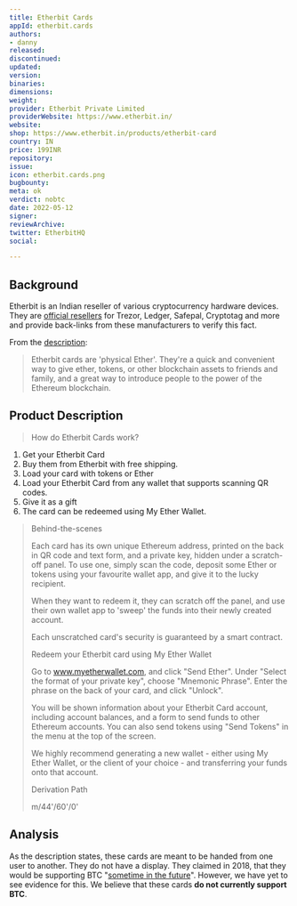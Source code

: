 ```yaml
---
title: Etherbit Cards
appId: etherbit.cards
authors:
- danny
released: 
discontinued: 
updated: 
version: 
binaries: 
dimensions: 
weight: 
provider: Etherbit Private Limited
providerWebsite: https://www.etherbit.in/
website: 
shop: https://www.etherbit.in/products/etherbit-card
country: IN
price: 199INR
repository: 
issue: 
icon: etherbit.cards.png
bugbounty: 
meta: ok
verdict: nobtc
date: 2022-05-12
signer: 
reviewArchive: 
twitter: EtherbitHQ
social: 

---
```


## Background 

Etherbit is an Indian reseller of various cryptocurrency hardware devices. They are [official resellers](https://www.etherbit.in/pages/faq) for Trezor, Ledger, Safepal, Cryptotag and more and provide back-links from these manufacturers to verify this fact.

From the [description](https://www.etherbit.in/products/etherbit-card):

> Etherbit cards are 'physical Ether'. They're a quick and convenient way to give ether, tokens, or other blockchain assets to friends and family, and a great way to introduce people to the power of the Ethereum blockchain.

## Product Description 

> How do Etherbit Cards work?
>
1. Get your Etherbit Card
2. Buy them from Etherbit with free shipping.
3. Load your card with tokens or Ether
4. Load your Etherbit Card from any wallet that supports scanning QR codes.
5. Give it as a gift
6. The card can be redeemed using My Ether Wallet.
>
> Behind-the-scenes
>
> Each card has its own unique Ethereum address, printed on the back in QR code and text form, and a private key, hidden under a scratch-off panel. To use one, simply scan the code, deposit some Ether or tokens using your favourite wallet app, and give it to the lucky recipient.
>
> When they want to redeem it, they can scratch off the panel, and use their own wallet app to 'sweep' the funds into their newly created account.
>
> Each unscratched card's security is guaranteed by a smart contract.
> 
> Redeem your Etherbit card using My Ether Wallet
>
> Go to www.myetherwallet.com, and click "Send Ether". Under "Select the format of your private key", choose "Mnemonic Phrase". Enter the phrase on the back of your card, and click "Unlock".
>
> You will be shown information about your Etherbit Card account, including account balances, and a form to send funds to other Ethereum accounts. You can also send tokens using "Send Tokens" in the menu at the top of the screen.
>
> We highly recommend generating a new wallet - either using My Ether Wallet, or the client of your choice - and transferring your funds onto that account. 
> 
> Derivation Path
>
> m/44'/60'/0'

## Analysis 

As the description states, these cards are meant to be handed from one user to another. They do not have a display. They claimed in 2018, that they would be supporting BTC "[sometime in the future](https://www.etherbit.in/products/etherbit-card)". However, we have yet to see evidence for this. We believe that these cards **do not currently support BTC**. 